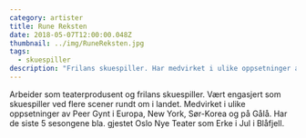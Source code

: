 ```yaml
---
category: artister
title: Rune Reksten
date: 2018-05-07T12:00:00.048Z
thumbnail: ../img/RuneReksten.jpg
tags:
  - skuespiller
description: "Frilans skuespiller. Har medvirket i ulike oppsetninger av Peer Gynt i både inn- og utland."
---
```

Arbeider som teaterprodusent og frilans skuespiller. Vært engasjert som skuespiller ved flere scener rundt om i landet. Medvirket i ulike oppsetninger av Peer Gynt i Europa, New York, Sør-Korea og på Gålå. Har de siste 5 sesongene bla. gjestet Oslo Nye Teater som Erke i Jul i Blåfjell.
